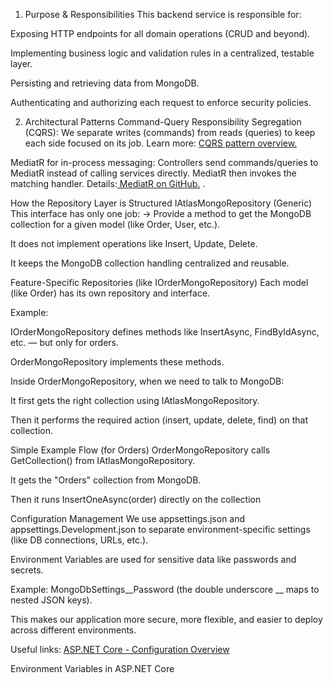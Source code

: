1. Purpose & Responsibilities
This backend service is responsible for:

Exposing HTTP endpoints for all domain operations (CRUD and beyond).

Implementing business logic and validation rules in a centralized, testable layer.

Persisting and retrieving data from MongoDB.

Authenticating and authorizing each request to enforce security policies.

2. Architectural Patterns
Command-Query Responsibility Segregation (CQRS):
We separate writes (commands) from reads (queries) to keep each side focused on its job. Learn more: [CQRS pattern overview.
](https://learn.microsoft.com/en-us/azure/architecture/patterns/cqrs)




MediatR for in-process messaging:
Controllers send commands/queries to MediatR instead of calling services directly. MediatR then invokes the matching handler. Details:[ MediatR on GitHub.](https://medium.com/@dnzcnyksl/mediator-pattern-in-c-109b691ff45b)
.


How the Repository Layer is Structured
IAtlasMongoRepository (Generic)
This interface has only one job:
→ Provide a method to get the MongoDB collection for a given model (like Order, User, etc.).

It does not implement operations like Insert, Update, Delete.

It keeps the MongoDB collection handling centralized and reusable.

Feature-Specific Repositories (like IOrderMongoRepository)
Each model (like Order) has its own repository and interface.

Example:

IOrderMongoRepository defines methods like InsertAsync, FindByIdAsync, etc. — but only for orders.

OrderMongoRepository implements these methods.

Inside OrderMongoRepository, when we need to talk to MongoDB:

It first gets the right collection using IAtlasMongoRepository.

Then it performs the required action (insert, update, delete, find) on that collection.

Simple Example Flow (for Orders)
OrderMongoRepository calls GetCollection<Order>() from IAtlasMongoRepository.

It gets the "Orders" collection from MongoDB.

Then it runs InsertOneAsync(order) directly on the collection




Configuration Management
We use appsettings.json and appsettings.Development.json to separate environment-specific settings (like DB connections, URLs, etc.).

Environment Variables are used for sensitive data like passwords and secrets.

Example:
MongoDbSettings__Password
(the double underscore __ maps to nested JSON keys).

This makes our application more secure, more flexible, and easier to deploy across different environments.

Useful links:
[ASP.NET Core - Configuration Overview](https://learn.microsoft.com/en-us/aspnet/core/fundamentals/configuration/?view=aspnetcore-9.0)

Environment Variables in ASP.NET Core



